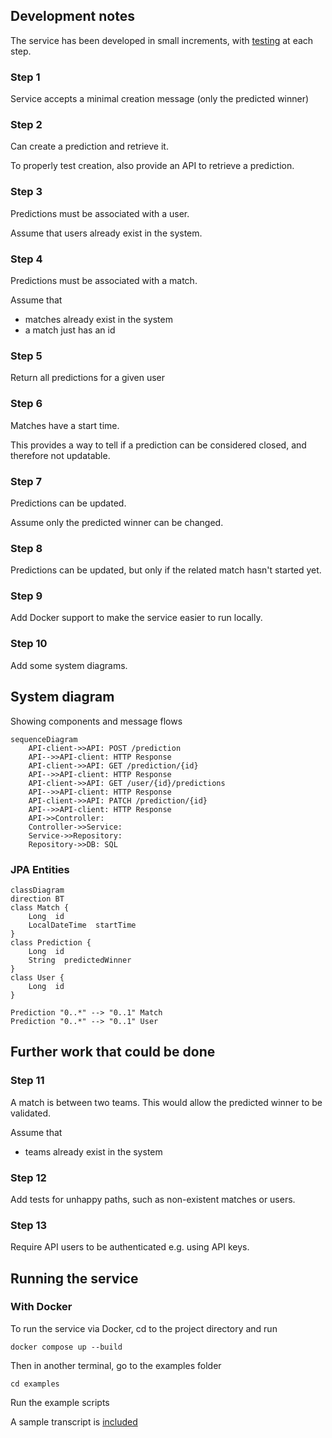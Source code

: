 ## Development notes

The service has been developed in small increments, with [testing](Testing.md) at each step.

### Step 1

Service accepts a minimal creation message (only the predicted winner)

### Step 2

Can create a prediction and retrieve it.

To properly test creation, also provide an API to retrieve a prediction.

### Step 3

Predictions must be associated with a user.

Assume that users already exist in the system.

### Step 4

Predictions must be associated with a match.

Assume that 

* matches already exist in the system
* a match just has an id

### Step 5

Return all predictions for a given user

### Step 6

Matches have a start time.

This provides a way to tell if a prediction can be considered closed, and therefore not updatable. 

### Step 7

Predictions can be updated.

Assume only the predicted winner can be changed.

### Step 8

Predictions can be updated, but only if the related match hasn't started yet.

### Step 9

Add Docker support to make the service easier to run locally.

### Step 10

Add some system diagrams.

## System diagram

Showing components and message flows

```mermaid
sequenceDiagram
    API-client->>API: POST /prediction
    API-->>API-client: HTTP Response
    API-client->>API: GET /prediction/{id}
    API-->>API-client: HTTP Response
    API-client->>API: GET /user/{id}/predictions
    API-->>API-client: HTTP Response
    API-client->>API: PATCH /prediction/{id}
    API-->>API-client: HTTP Response
    API->>Controller: 
    Controller->>Service: 
    Service->>Repository: 
    Repository->>DB: SQL
```

### JPA Entities

```mermaid
classDiagram
direction BT
class Match {
    Long  id
    LocalDateTime  startTime
}
class Prediction {
    Long  id
    String  predictedWinner
}
class User {
    Long  id
}

Prediction "0..*" --> "0..1" Match 
Prediction "0..*" --> "0..1" User 
```

## Further work that could be done

### Step 11

A match is between two teams. This would allow the predicted winner to be validated.

Assume that

* teams already exist in the system

### Step 12

Add tests for unhappy paths, such as non-existent matches or users.

### Step 13

Require API users to be authenticated e.g. using API keys.

## Running the service

### With Docker

To run the service via Docker, cd to the project directory and run

`docker compose up --build`

Then in another terminal, go to the examples folder

`cd examples`

Run the example scripts

A sample transcript is [included](examples/examples.md)
